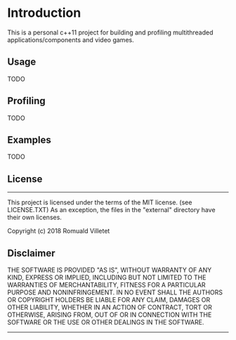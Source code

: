 # Introduction

This is a personal c++11 project for building and profiling multithreaded applications/components and video games.

## Usage
TODO

## Profiling
TODO

## Examples
TODO

## License
---
This project is licensed under the terms of the MIT license. (see LICENSE.TXT) As an exception, the files in the "external\" directory have their own licenses.

Copyright (c) 2018 Romuald Villetet

## Disclaimer

THE SOFTWARE IS PROVIDED "AS IS", WITHOUT WARRANTY OF ANY KIND, EXPRESS OR IMPLIED, INCLUDING BUT NOT LIMITED TO THE WARRANTIES OF MERCHANTABILITY, FITNESS FOR A PARTICULAR PURPOSE AND NONINFRINGEMENT. IN NO EVENT SHALL THE AUTHORS OR COPYRIGHT HOLDERS BE LIABLE FOR ANY CLAIM, DAMAGES OR OTHER LIABILITY, WHETHER IN AN ACTION OF CONTRACT, TORT OR OTHERWISE, ARISING FROM, OUT OF OR IN CONNECTION WITH THE SOFTWARE OR THE USE OR OTHER DEALINGS IN THE SOFTWARE.

---

